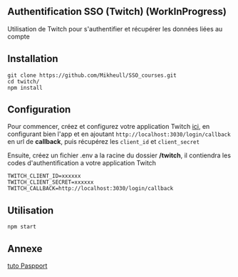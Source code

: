 
## Authentification SSO (Twitch) (WorkInProgress)

 
Utilisation de Twitch pour s'authentifier et récupérer les données liées au compte

## Installation
```
git clone https://github.com/Mikheull/SSO_courses.git
cd twitch/
npm install
```

## Configuration 
Pour commencer, créez et configurez votre application Twitch [ici](https://api.slack.com/apps), en configurant bien l'app et en ajoutant `http://localhost:3030/login/callback` en url de **callback**, puis récupérez les `client_id` et `client_secret`

Ensuite, créez un fichier .env a la racine du dossier **/twitch**, il contiendra les codes d'authentification a votre application Twitch
```
TWITCH_CLIENT_ID=xxxxxx
TWITCH_CLIENT_SECRET=xxxxxx
TWITCH_CALLBACK=http://localhost:3030/login/callback
```

## Utilisation
```
npm start
```

## Annexe
[tuto Paspport](http://www.passportjs.org/packages/passport-twitchtv/)
